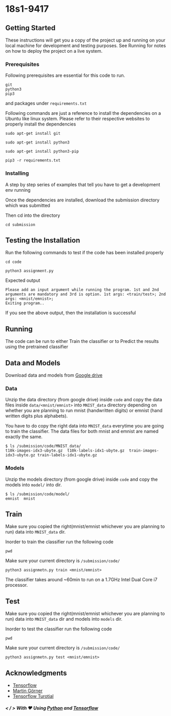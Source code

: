 # 18s1-9417

## Getting Started

These instructions will get you a copy of the project up and running on your local machine for development and testing purposes. See Running for notes on how to deploy the project on a live system.

### Prerequisites

Following prerequisites are essential for this code to run.

```
git
python3
pip3
```

and packages under `requirements.txt`

Following commands are just a reference to install the dependencies on a Ubuntu like linux system. Please refer to their respective websites to properly install the dependencies

```
sudo apt-get install git

sudo apt-get install python3

sudo apt-get install python3-pip

pip3 -r requirements.txt
```

### Installing

A step by step series of examples that tell you have to get a development env running

Once the dependencies are installed, download the submission directory which was submitted

Then cd into the directory

```
cd submission
```

## Testing the Installation

Run the following commands to test if the code has been installed properly

```
cd code

python3 assignment.py
```

Expected output

```
Please add an input argument while running the program. 1st and 2nd arguments are mandatory and 3rd is option. 1st args: <train/test>; 2nd args: <mnist/emnist>;
Exiting program..
```

If you see the above output, then the installation is successful

## Running

The code can be run to either Train the classifier or to Predict the results using the pretrained classifier

## Data and Models

Download data and models from [Google drive](https://drive.google.com/open?id=1fKhMOCI63-G4b6Cxkw3qif4N4ALMESLr)

### Data

Unzip the data directory (from google drive) inside `code` and copy the data files inside `data/<mnist/emnist>` into `MNIST_data` directory depending on whether you are planning to run mnist (handwritten digits) or emnist (hand written digits plus alphabets).

You have to do copy the right data into `MNIST_data` everytime you are going to train the classifier. The data files for both mnist and emnist are named exactly the same.

```
$ ls /submission/code/MNIST_data/
t10k-images-idx3-ubyte.gz  t10k-labels-idx1-ubyte.gz  train-images-idx3-ubyte.gz train-labels-idx1-ubyte.gz
```

### Models

Unzip the models directory (from google drive) inside `code` and copy the models into `model/` into dir.

```
$ ls /submission/code/model/
emnist  mnist
```

## Train

Make sure you copied the right(mnist/emnist whichever you are planning to run) data into `MNIST_data` dir.

Inorder to train the classifier run the following code

```
pwd
```

Make sure your current directory is `/submission/code/`

```
python3 assignmetn.py train <mnist/emnist>
```

The classifier takes around ~60min to run on a 1.7GHz Intel Dual Core i7 processor.

## Test

Make sure you copied the right(mnist/emnist whichever you are planning to run) data into `MNIST_data` dir and models into `models` dir.

Inorder to test the classifier run the following code

```
pwd
```

Make sure your current directory is `/submission/code/`

```
python3 assignmetn.py test <mnist/emnist>
```

## Acknowledgments

* [Tensorflow](https://tensorflow.org)
* [Martin Görner](https://twitter.com/martin_gorner)
* [Tensorflow Turotial](https://www.tensorflow.org/get_started/mnist/beginners)

##### < / > With :heart: Using [Python](https://www.python.org/) and [Tensorflow](https://www.tensorflow.org/)
